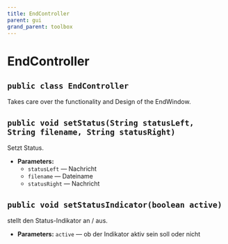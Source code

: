 ```yaml
---
title: EndController
parent: gui
grand_parent: toolbox
---
```


# EndController


## `public class EndController`

Takes care over the functionality and Design of the EndWindow.

## `public void setStatus(String statusLeft, String filename, String statusRight)`

Setzt Status.

 * **Parameters:**
   * `statusLeft` —  Nachricht
   * `filename` —  Dateiname
   * `statusRight` —  Nachricht

## `public void setStatusIndicator(boolean active)`

stellt den Status-Indikator an / aus.

 * **Parameters:** `active` — ob der Indikator aktiv sein soll oder nicht
